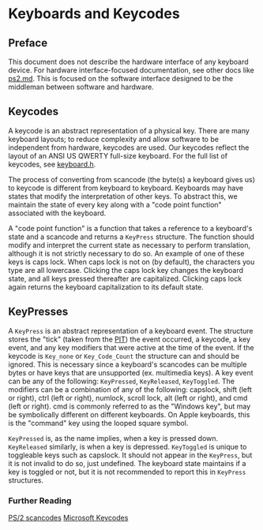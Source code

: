 # Keyboards and Keycodes

## Preface

This document does not describe the hardware interface of any keyboard device. For hardware interface-focused documentation, see other docs like [ps2.md](./ps2.md). This is focused on the software interface designed to be the middleman between software and hardware.

## Keycodes

A keycode is an abstract representation of a physical key. There are many keyboard layouts; to reduce complexity and allow software to be independent from hardware, keycodes are used. Our keycodes reflect the layout of an ANSI US QWERTY full-size keyboard. For the full list of keycodes, see [keyboard.h](../../../src/lib/device/keyboard.h).
  
The process of converting from scancode (the byte(s) a keyboard gives us) to keycode is different from keyboard to keyboard. Keyboards may have states that modify the interpretation of other keys. To abstract this, we maintain the state of every key along with a "code point function" associated with the keyboard. 

A "code point function" is a function that takes a reference to a keyboard's state and a scancode and returns a `KeyPress` structure. The function should modify and interpret the current state as necessary to perform translation, although it is not strictly necessary to do so. An example of one of these keys is caps lock. When caps lock is not on (by default), the characters you type are all lowercase. Clicking the caps lock key changes the keyboard state, and all keys pressed thereafter are capitalized. Clicking caps lock again returns the keyboard capitalization to its default state.

## KeyPresses

A `KeyPress` is an abstract representation of a keyboard event. The structure stores the "tick" (taken from the [PIT](../../../src/lib/device/pit)) the event occurred, a keycode, a key event, and any key modifiers that were active at the time of the event. If the keycode is `Key_none` or `Key_Code_Count` the structure can and should be ignored. This is necessary since a keyboard's scancodes can be multiple bytes or have keys that are unsupported (ex. multimedia keys). A key event can be any of the following: `KeyPressed`, `KeyReleased`, `KeyToggled`. The modifiers can be a combination of any of the following: capslock, shift (left or right), ctrl (left or right), numlock, scroll lock, alt (left or right), and cmd (left or right). cmd is commonly referred to as the "Windows key", but may be symbolically different on different keyboards. On Apple keyboards, this is the "command" key using the looped square symbol.
  
`KeyPressed` is, as the name implies, when a key is pressed down. `KeyReleased` similarly, is when a key is depressed. `KeyToggled` is unique to toggleable keys such as capslock. It should not appear in the `KeyPress`, but it is not invalid to do so, just undefined. The keyboard state maintains if a key is toggled or not, but it is not recommended to report this in `KeyPress` structures.

### Further Reading

[PS/2 scancodes](https://wiki.osdev.org/PS/2_Keyboard)
[Microsoft Keycodes](https://download.microsoft.com/download/1/6/1/161ba512-40e2-4cc9-843a-923143f3456c/scancode.doc)
